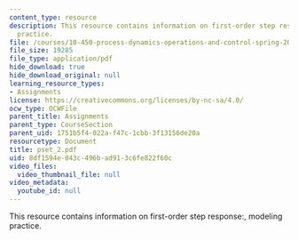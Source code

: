 ```yaml
---
content_type: resource
description: This resource contains information on first-order step response:, modeling
  practice.
file: /courses/10-450-process-dynamics-operations-and-control-spring-2006/8df1594e043c496bad913c6fe822f60c_pset_2.pdf
file_size: 19285
file_type: application/pdf
hide_download: true
hide_download_original: null
learning_resource_types:
- Assignments
license: https://creativecommons.org/licenses/by-nc-sa/4.0/
ocw_type: OCWFile
parent_title: Assignments
parent_type: CourseSection
parent_uid: 1751b5f4-022a-f47c-1cbb-3f13156de20a
resourcetype: Document
title: pset_2.pdf
uid: 8df1594e-043c-496b-ad91-3c6fe822f60c
video_files:
  video_thumbnail_file: null
video_metadata:
  youtube_id: null
---
```

This resource contains information on first-order step response:, modeling practice.